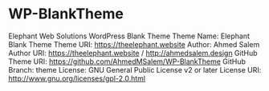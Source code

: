 # WP-BlankTheme
Elephant Web Solutions WordPress Blank Theme 
Theme Name: Elephant Blank Theme
Theme URI:  https://theelephant.website
Author: Ahmed Salem
Author URI: https://theelephant.website / http://ahmedsalem.design
GitHub Theme URI:   https://github.com/AhmedMSalem/WP-BlankTheme
GitHub Branch:  theme
License:       GNU General Public License v2 or later
License URI:   http://www.gnu.org/licenses/gpl-2.0.html
